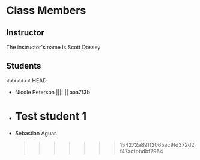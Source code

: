 # Class Members

## Instructor

The instructor's name is Scott Dossey

## Students

<<<<<<< HEAD

-   Nicole Peterson
    ||||||| aaa7f3b

*   # Test student 1
*   Sebastian Aguas
    > > > > > > > 154272a891f2065ac9fd372d2f47acfbbdbf7964
